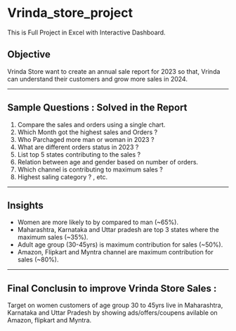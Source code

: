 Vrinda_store_project
===
This is Full Project in Excel with Interactive Dashboard.

## Objective

Vrinda Store want to create an annual sale report for 2023 so that, Vrinda can understand their customers and grow more sales in 2024.

---

## Sample Questions : Solved in the Report

1. Compare the sales and orders using a single chart.
2. Which Month got the highest sales and Orders ?
3. Who Parchaged more man or woman in 2023 ?
4. What are different orders status in 2023 ?
5. List top 5 states contributing to the sales ?
6. Relation between age and gender based on number of orders.
7. Which channel is contributing to maximum sales ?
8. Highest saling category ? , etc.

---

## Insights
* Women are more likely to by compared to man (~65%).
* Maharashtra, Karnataka and Uttar pradesh are top 3 states where the maximum sales (~35%).
* Adult age group (30-45yrs) is maximum contribution for sales (~50%).
* Amazon, Flipkart and Myntra channel are maximum contribution for sales (~80%).

---
  
## Final Conclusin to improve Vrinda Store Sales :

Target on women customers of age group 30 to 45yrs live in Maharashtra, Karnataka and Uttar Pradesh by showing ads/offers/coupens avilable on Amazon, flipkart and Myntra.
